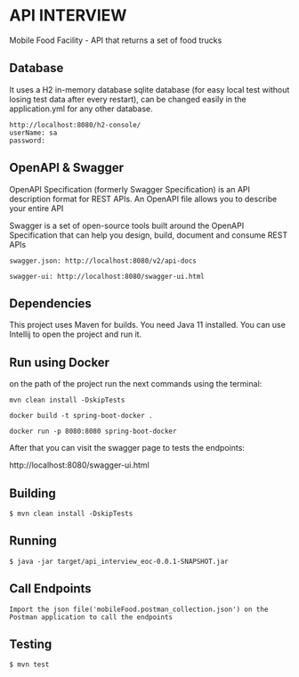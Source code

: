# API INTERVIEW
 Mobile Food Facility - API that returns a set of food trucks

## Database
It uses a H2 in-memory database sqlite database (for easy local test without losing test data after every restart), can be changed easily in the application.yml for any other database.
```
http://localhost:8080/h2-console/
userName: sa
password:
```

## OpenAPI & Swagger
OpenAPI Specification (formerly Swagger Specification) is an API description format for REST APIs. An OpenAPI file allows you to describe your entire API

Swagger is a set of open-source tools built around the OpenAPI Specification that can help you design, build, document and consume REST APIs
```
swagger.json: http://localhost:8080/v2/api-docs

swagger-ui: http://localhost:8080/swagger-ui.html
```

## Dependencies

This project uses Maven for builds.
You need Java 11 installed.
You can use Intellij to open the project and run it.

## Run using Docker

on the path of the project run the next commands using the terminal:
```
mvn clean install -DskipTests

docker build -t spring-boot-docker .

docker run -p 8080:8080 spring-boot-docker
```

After that you can visit the swagger page to tests the endpoints:

http://localhost:8080/swagger-ui.html


## Building

```
$ mvn clean install -DskipTests
```

## Running

```
$ java -jar target/api_interview_eoc-0.0.1-SNAPSHOT.jar
```

## Call Endpoints

```
Import the json file('mobileFood.postman_collection.json') on the Postman application to call the endpoints
```

## Testing

```
$ mvn test
```


